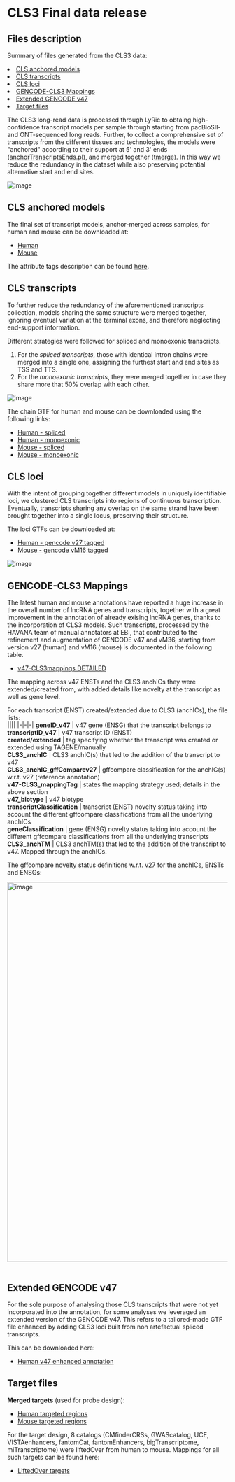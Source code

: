 # CLS3 Final data release
## Files description
Summary of files generated from the CLS3 data:
    <li><a href="#CLS-anchored-models">CLS anchored models</a></li>
    <li><a href="#CLS-transcripts">CLS transcripts</a></li>
    <li><a href="#CLS-loci">CLS loci</a>
    <li><a href="#GENCODE-CLS3-Mappings">GENCODE-CLS3 Mappings</a>
    <li><a href="#Extended-GENCODE-v47">Extended GENCODE v47</a>
    <li><a href="#Target-files">Target files</a>
    
The CLS3 long-read data is processed through LyRic to obtaing high-confidence transcript models per sample through starting from pacBioSII- and ONT-sequenced long reads. Further, to collect a comprehensive set of transcripts
from the different tissues and technologies, the models were "anchored" according to their support at 5' and 3' ends ([anchorTranscriptsEnds.pl](https://github.com/guigolab/LyRic/blob/master/utils/anchorTranscriptsEnds.pl)), and merged together ([tmerge](https://github.com/guigolab/tmerge)). 
In this way we reduce the redundancy in the dataset while also preserving potential alternative start and end sites. 

![image](https://github.com/user-attachments/assets/bf9e231f-3592-4873-84b3-427395f8a568)


## CLS anchored models
The final set of transcript models, anchor-merged across samples, for human and mouse can be downloaded at:
  - [Human]()
  - [Mouse]()
  
The attribute tags description can be found [here]().

 ## CLS transcripts
 To further reduce the redundancy of the aforementioned transcripts collection, models sharing the same structure were merged together, ignoring eventual variation at the terminal exons, and therefore neglecting end-support information. 
 
 Different strategies were followed for spliced and monoexonic transcripts.
 1. For the _spliced transcripts_, those with identical intron chains were merged into a single one, assigning the furthest start and end sites as TSS and TTS.
 2. For the _monoexonic transcripts_, they were merged together in case they share more that 50% overlap with each other.
   
![image](https://github.com/user-attachments/assets/9f89b11a-c6eb-4c3a-8d2d-4490d3d229fb)
   
 The chain GTF for human and mouse can be downloaded using the following links:
   - [Human - spliced]()
   - [Human - monoexonic]()
   - [Mouse - spliced]()
   - [Mouse - monoexonic]()

## CLS loci
With the intent of grouping together different models in uniquely identifiable loci, we clustered CLS transcripts into regions of continuous transcription.
Eventually, transcripts sharing any overlap on the same strand have been brought together into a single locus, preserving their structure. 

The loci GTFs can be downloaded at: 
  - [Human - gencode v27 tagged](https://public-docs.crg.es/rguigo/Data/gkaur/CLS3_finalFiles/Hv3_masterTable_refined_+withinTmerge_gencodev27_tagged_lociFeatures.loci.gtf.gz)
  - [Mouse - gencode vM16 tagged](https://public-docs.crg.es/rguigo/Data/gkaur/CLS3_finalFiles/Mv2_masterTable_refined_+withinTmerge_gencodevM16_tagged_lociFeatures.loci.gtf.gz)


![image](https://github.com/user-attachments/assets/7e63329e-33f1-4496-9013-c93c728f7ca7)

## GENCODE-CLS3 Mappings
The latest human and mouse annotations have reported a huge increase in the overall number of lncRNA genes and transcripts, together with a great improvement in the annotation of already exising lncRNA genes, thanks to the incorporation of 
CLS3 models. Such transcripts, processed by the HAVANA team of manual annotators at EBI, that contributed to the refinement and augmentation of GENCODE v47 and vM36, starting from version v27 (human) and vM16 (mouse) is documented 
in the following table.

  - [v47-CLS3mappings DETAILED]()

The mapping across v47 ENSTs and the CLS3 anchICs they were extended/created from, with added details like novelty at the transcript as well as gene level. 

For each transcript (ENST) created/extended due to CLS3 (anchICs), the file lists: <br />
||||
|-|-|-|
**geneID_v47** | v47 gene (ENSG) that the transcript belongs to <br />
**transcriptID_v47** | v47 transcript ID (ENST) <br />
**created/extended** | tag specifying whether the transcript was created or extended using TAGENE/manually <br />
**CLS3_anchIC** | CLS3 anchIC(s) that led to the addition of the transcript to v47 <br />
**CLS3_anchIC_gffComparev27** | gffcompare classification for the anchIC(s) w.r.t. v27 (reference annotation) <br />
**v47-CLS3_mappingTag** | states the mapping strategy used; details in the above section <br />
**v47_biotype** | v47 biotype <br />
**transcriptClassification** | transcript (ENST) novelty status taking into account the different gffcompare classifications from all the underlying anchICs <br />
**geneClassification** | gene (ENSG) novelty status taking into account the different gffcompare classifications from all the underlying transcripts <br />
**CLS3_anchTM** | CLS3 anchTM(s) that led to the addition of the transcript to v47. Mapped through the anchICs. <br />


The gffcompare novelty status definitions w.r.t. v27 for the anchICs, ENSTs and ENSGs:

<img width="868" alt="image" src="https://github.com/user-attachments/assets/cbf3bf78-60fd-4ae2-9e19-9b97b8d7b652">

<br />
<br />

## Extended GENCODE v47
For the sole purpose of analysing those CLS transcripts that were not yet incorporated into the annotation, for some analyses we leveraged an extended version of the GENCODE v47.
This refers to a tailored-made GTF file enhanced by adding CLS3 loci built from non artefactual spliced transcripts.

This can be downloaded here:
  - [Human v47 enhanced annotation]()
    
## Target files


**Merged targets** (used for probe design):
- [Human targeted regions]()
- [Mouse targeted regions]()

For the target design, 8 catalogs (CMfinderCRSs, GWAScatalog, UCE, VISTAenhancers, fantomCat, fantomEnhancers, bigTranscriptome, miTranscriptome) were liftedOver from human to mouse. Mappings for all such targets can be found here:
  - [LiftedOver targets]()
